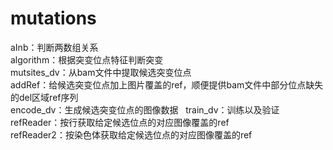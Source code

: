 # mutations
aInb：判断两数组关系  
algorithm：根据突变位点特征判断突变  
mutsites_dv：从bam文件中提取候选突变位点  
addRef：给候选突变位点加上图片覆盖的ref，顺便提供bam文件中部分位点缺失的del区域ref序列  
encode_dv：生成候选突变位点的图像数据  
train_dv：训练以及验证  
refReader：按行获取给定候选位点的对应图像覆盖的ref  
refReader2：按染色体获取给定候选位点的对应图像覆盖的ref
